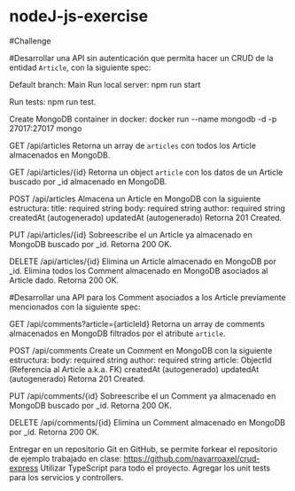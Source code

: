 # nodeJ-js-exercise


#Challenge

#Desarrollar una API sin autenticación que permita hacer un CRUD de la entidad `Article`, con la siguiente spec:

Default branch: Main
Run local server:
npm run start

Run tests:
npm run test.

Create MongoDB container in docker:
docker run --name mongodb -d -p 27017:27017 mongo

GET /api/articles
Retorna un array de `articles` con todos los Article almacenados en MongoDB.

GET /api/articles/{id}
Retorna un object `article` con los datos de un Article buscado por _id almacenado en MongoDB.

POST /api/articles
Almacena un Article en MongoDB con la siguiente estructura:
title: required string
body: required string
author: required string
createdAt (autogenerado)
updatedAt (autogenerado)
Retorna 201 Created.

PUT /api/articles/{id}
Sobreescribe el un Article ya almacenado en MongoDB buscado por _id.
Retorna 200 OK.

DELETE /api/articles/{id}
Elimina un Article almacenado en MongoDB por _id.
Elimina todos los Comment almacenado en MongoDB asociados al Article dado.
Retorna 200 OK.

#Desarrollar una API para los Comment asociados a los Article previamente mencionados con la siguiente spec:

GET /api/comments?article={articleId}
Retorna un array de comments almacenados en MongoDB filtrados por el atribute `article`.

POST /api/comments
Create un Comment en MongoDB con la siguiente estructura:
body: required string
author: required string
article: ObjectId (Referencia al Article a.k.a. FK)
createdAt (autogenerado)
updatedAt (autogenerado)
Retorna 201 Created.

PUT /api/comments/{id}
Sobreescribe el un Comment ya almacenado en MongoDB buscado por _id.
Retorna 200 OK.

DELETE /api/comments/{id}
Elimina un Comment almacenado en MongoDB por _id.
Retorna 200 OK.

Entregar en un repositorio Git en GitHub, se permite forkear el repositorio de ejemplo trabajado en clase: https://github.com/navarroaxel/crud-express
Utilizar TypeScript para todo el proyecto.
Agregar los unit tests para los servicios y controllers.

